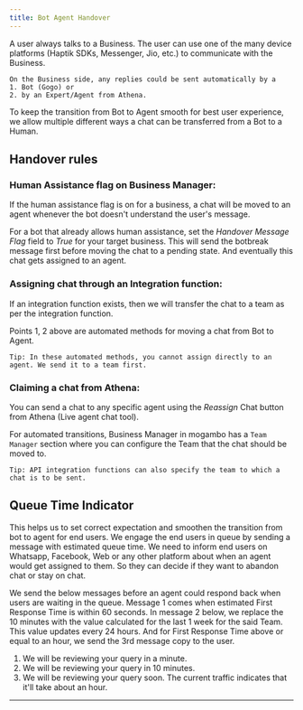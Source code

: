 ```yaml
---
title: Bot Agent Handover
---
```


A user always talks to a Business. The user can use one of the many device platforms (Haptik SDKs, Messenger, Jio, etc.) to communicate with the Business.

    On the Business side, any replies could be sent automatically by a 
    1. Bot (Gogo) or 
    2. by an Expert/Agent from Athena.

To keep the transition from Bot to Agent smooth for best user experience, we allow multiple different ways a chat can be transferred from a Bot to a Human.

## Handover rules

### Human Assistance flag on Business Manager:

If the human assistance flag is on for a business, a chat will be moved to an agent whenever the bot doesn't understand the user's message. 

For a bot that already allows human assistance, set the *Handover Message Flag* field to *True* for your target business. This will send the botbreak message first before moving the chat to a pending state. And eventually this chat gets assigned to an agent.

### Assigning chat through an Integration function:

If an integration function exists, then we will transfer the chat to a team as per the integration function. 

Points 1, 2 above are automated methods for moving a chat from Bot to Agent. 

    Tip: In these automated methods, you cannot assign directly to an agent. We send it to a team first.

### Claiming a chat from Athena:

You can send a chat to any specific agent using the *Reassign* Chat button from Athena (Live agent chat tool). 

For automated transitions, Business Manager in mogambo has a `Team Manager` section where you can configure the Team that the chat should be moved to.

    Tip: API integration functions can also specify the team to which a chat is to be sent.
 
 ## Queue Time Indicator
 
This helps us to set correct expectation and smoothen the transition from bot to agent for end users. We engage the end users in queue by sending a message with estimated queue time. We need to inform end users on Whatsapp, Facebook, Web or any other platform about when an agent would get assigned to them. So they can decide if they want to abandon chat or stay on chat. 

We send the below messages before an agent could respond back when users are waiting in the queue. Message 1 comes when estimated First Response Time is within 60 seconds. In message 2 below, we replace the 10 minutes with the value calculated for the last 1 week for the said Team. This value updates every 24 hours. And for First Response Time above or equal to an hour, we send the 3rd message copy to the user. 

1. We will be reviewing your query in a minute.
2. We will be reviewing your query in 10 minutes.
3. We will be reviewing your query soon. The current traffic indicates that it'll take about an hour.

------

